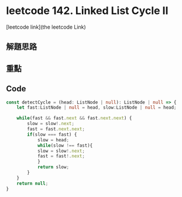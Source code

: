 # leetcode 142. Linked List Cycle II

[leetcode link](the leetcode Link)

## 解題思路



## 重點

## Code

```typescript
const detectCycle = (head: ListNode | null): ListNode | null => {
    let fast:ListNode | null = head, slow:ListNode | null = head;

    while(fast && fast.next && fast.next.next) {
        slow = slow!.next;
        fast = fast.next.next;
        if(slow === fast) {
            slow = head;
            while(slow !== fast){
            slow = slow!.next;
            fast = fast!.next;
            }
            return slow;
        }
    }
    return null;
}
```

